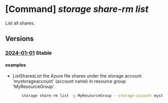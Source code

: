 # [Command] _storage share-rm list_

List all shares.

## Versions

### [2024-01-01](/Resources/mgmt-plane/L3N1YnNjcmlwdGlvbnMve30vcmVzb3VyY2Vncm91cHMve30vcHJvdmlkZXJzL21pY3Jvc29mdC5zdG9yYWdlL3N0b3JhZ2VhY2NvdW50cy97fS9maWxlc2VydmljZXMvZGVmYXVsdC9zaGFyZXM=/2024-01-01.xml) **Stable**

<!-- mgmt-plane /subscriptions/{}/resourcegroups/{}/providers/microsoft.storage/storageaccounts/{}/fileservices/default/shares 2024-01-01 -->

#### examples

- ListSharesList the Azure file shares under the storage account 'mystorageaccount' (account name) in resource group 'MyResourceGroup'.
    ```bash
        storage share-rm list -g MyResourceGroup --storage-account mystorageaccount
    ```
